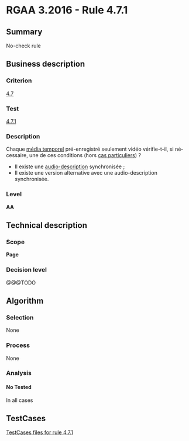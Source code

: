 # RGAA 3.2016 - Rule 4.7.1

## Summary
No-check rule


## Business description

### Criterion
[4.7](http://references.modernisation.gouv.fr/rgaa-accessibilite/criteres.html#crit-4-7)

### Test
[4.7.1](http://references.modernisation.gouv.fr/rgaa-accessibilite/criteres.html#test-4-7-1)

### Description
<div lang="fr">Chaque <a href="http://references.modernisation.gouv.fr/rgaa-accessibilite/glossaire.html#mdia-temporel-type-son-vido-et-synchronis">m&#xE9;dia temporel</a> pr&#xE9;-enregistr&#xE9; seulement vid&#xE9;o v&#xE9;rifie-t-il, si n&#xE9;cessaire, une de ces conditions (hors <a href="http://references.modernisation.gouv.fr/rgaa-accessibilite/cas-particuliers.html#cp-4-1,4-2,4-3,4-5,4-7,4-9,4-11,4-13" title="Cas particuliers pour le crit&#xE8;re 4.7">cas particuliers</a>)&nbsp;? <ul><li>Il existe une <a href="http://references.modernisation.gouv.fr/rgaa-accessibilite/glossaire.html#audiodescription-synchronise-media-temporel">audio-description</a> synchronis&#xE9;e&nbsp;;</li> <li>Il existe une version alternative avec une audio-description synchronis&#xE9;e.</li> </ul></div>

### Level
**AA**


## Technical description

### Scope
**Page**

### Decision level
@@@TODO


## Algorithm

### Selection
None

### Process
None

### Analysis

#### No Tested
In all cases


##  TestCases

[TestCases files for rule 4.7.1](https://github.com/Asqatasun/Asqatasun/tree/develop/rules/rules-rgaa3.2016/src/test/resources/testcases/rgaa32016/Rgaa32016Rule040701/)


